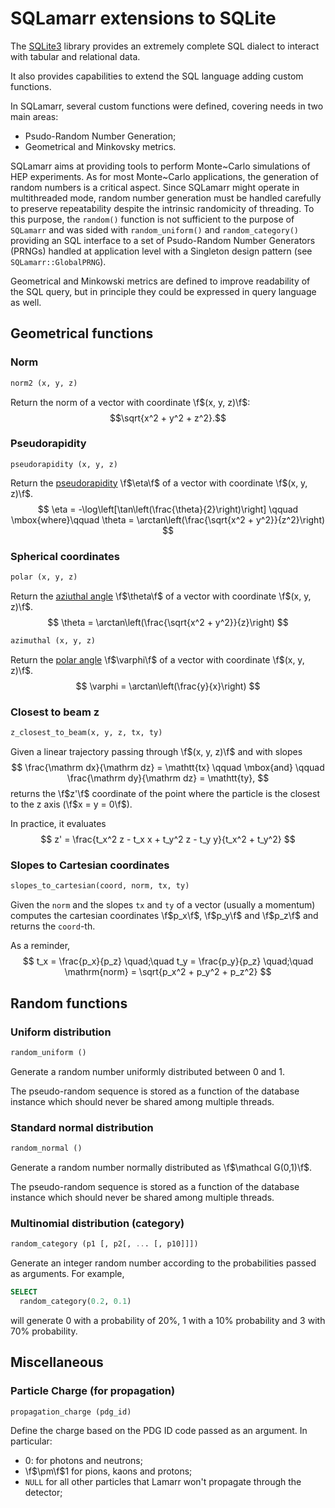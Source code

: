 # SQLamarr extensions to SQLite

The [SQLite3](www.sqlite.org) library provides an extremely complete SQL dialect
to interact with tabular and relational data.

It also provides capabilities to extend the SQL language adding custom
functions.

In SQLamarr, several custom functions were defined, covering needs in two main 
areas:
 * Psudo-Random Number Generation;
 * Geometrical and Minkovsky metrics.

SQLamarr aims at providing tools to perform Monte~Carlo simulations of HEP
experiments. As for most Monte~Carlo applications, the generation of random numbers
is a critical aspect. Since SQLamarr might operate in multithreaded mode, random 
number generation must be handled carefully to preserve repeatability despite
the intrinsic randomicity of threading.
To this purpose, the `random()` function is not sufficient to the purpose of 
`SQLamarr` and was sided with `random_uniform()` and `random_category()`
providing an SQL interface to a set of Psudo-Random Number Generators (PRNGs) 
handled at application level with a Singleton design pattern (see
`SQLamarr::GlobalPRNG`).

Geometrical and Minkowski metrics are defined to improve readability 
of the SQL query, but in principle they could be expressed in query language 
as well.

## Geometrical functions

### Norm
```sql
norm2 (x, y, z)
``` 

Return the norm of a vector with coordinate \f$(x, y, z)\f$: 
$$\sqrt{x^2 + y^2 + z^2}.$$ 

### Pseudorapidity
```
pseudorapidity (x, y, z)
```
Return the [pseudorapidity](https://en.wikipedia.org/wiki/Pseudorapidity)
\f$\eta\f$ 
of a vector with coordinate \f$(x, y, z)\f$.
$$
\eta = -\log\left[\tan\left(\frac{\theta}{2}\right)\right] 
\qquad \mbox{where}\qquad
\theta = \arctan\left(\frac{\sqrt{x^2 + y^2}}{z^2}\right)
$$


### Spherical coordinates
```sql
polar (x, y, z)
```
Return the [aziuthal angle](https://en.wikipedia.org/wiki/Spherical_coordinate_system) 
\f$\theta\f$ of a vector with coordinate \f$(x, y, z)\f$.
$$
\theta = \arctan\left(\frac{\sqrt{x^2 + y^2}}{z}\right)
$$

```sql
azimuthal (x, y, z)
```
Return the [polar angle](https://en.wikipedia.org/wiki/Spherical_coordinate_system) 
\f$\varphi\f$ of a vector with coordinate \f$(x, y, z)\f$.
$$
\varphi = \arctan\left(\frac{y}{x}\right)
$$

### Closest to beam z
```sql
z_closest_to_beam(x, y, z, tx, ty)
```
Given a linear trajectory passing through \f$(x, y, z)\f$ and with slopes
$$
\frac{\mathrm dx}{\mathrm dz} = \mathtt{tx} \qquad \mbox{and} \qquad
\frac{\mathrm dy}{\mathrm dz} = \mathtt{ty},
$$
returns the \f$z'\f$ coordinate of the point where the particle 
is the closest to the z axis (\f$x = y = 0\f$).


In practice, it evaluates
$$
z' = \frac{t_x^2 z - t_x x + t_y^2 z - t_y y}{t_x^2 + t_y^2}
$$

### Slopes to Cartesian coordinates
```sql
slopes_to_cartesian(coord, norm, tx, ty)
```
Given the `norm` and the slopes `tx` and `ty` of a vector (usually a momentum)
computes the cartesian coordinates \f$p_x\f$, \f$p_y\f$ and \f$p_z\f$ and returns the `coord`-th.

As a reminder,
$$
t_x = \frac{p_x}{p_z} \quad;\quad 
t_y = \frac{p_y}{p_z} \quad;\quad
\mathrm{norm} = \sqrt{p_x^2 + p_y^2 + p_z^2}
$$


## Random functions
### Uniform distribution
```sql
random_uniform ()
```
Generate a random number uniformly distributed between 0 and 1.

The pseudo-random sequence is stored as a function of the database instance
which should never be shared among multiple threads.

### Standard normal distribution
```sql
random_normal ()
```
Generate a random number normally distributed as \f$\mathcal G(0,1)\f$.

The pseudo-random sequence is stored as a function of the database instance
which should never be shared among multiple threads.

### Multinomial distribution (category)
```sql
random_category (p1 [, p2[, ... [, p10]]])
```
Generate an integer random number according to the probabilities passed as 
arguments.
For example,
```sql
SELECT 
  random_category(0.2, 0.1)
```
will generate 0 with a probability of 20%, 1 with a 10% probability and 3 with
70% probability.

## Miscellaneous
### Particle Charge (for propagation)
```sql
propagation_charge (pdg_id)
```
Define the charge based on the PDG ID code passed as an argument.
In particular:
 * 0: for photons and neutrons;
 * \f$\pm\f$1 for pions, kaons and protons;
 * `NULL` for all other particles that Lamarr won't propagate through the
   detector;

